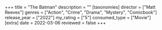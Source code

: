 +++
title = "The Batman"
description = ""
[taxonomies]
director = ["Matt Reeves"] 
genres = ["Action", "Crime", "Drama", "Mystery", "Comicbook"]
release_year = ["2022"]
my_rating = ["5"]
consumed_type = ["Movie"]
[extra]
date = 2022-03-06
reviewed = false
+++


